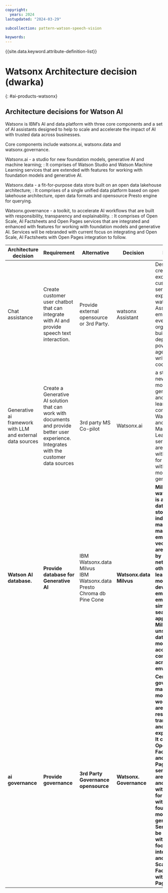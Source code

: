 ```yaml
---
copyright:
  years: 2024
lastupdated: "2024-03-29"

subcollection: pattern-watson-speech-vision

keywords:
---
```

{{site.data.keyword.attribute-definition-list}}

# Watsonx Architecture decision (dwarka)

{: \#ai-products-watsonx}

## Architecture decisions for Watson AI

Watsonx is IBM’s AI and data platform with three core components and a set of AI assistants designed to help to scale and accelerate the impact of AI with trusted data across businesses.

Core components include watsonx.ai, watsonx.data and watsonx.governance.

Watsonx.ai - a studio for new foundation models, generative AI and machine learning; : It comprises of Watson Studio and Watson Machine Learning services that are extended with features for working with foundation models and generative AI.

Watsonx.data - a fit-for-purpose data store built on an open data lakehouse architecture; : It comprises of a single unified data platform based on open lakehouse architecture, open data formats and opensource Presto engine for querying.

Watsonx.governance - a toolkit, to accelerate AI workflows that are built with responsibility, transparency and explainability. : It comprises of Open Scale, AI Factsheets and Open Pages services that are integrated and enhanced with features for working with foundation models and generative AI. Services will be rebranded with current focus on integrating and Open Scale, AI Factsheets with Open Pages integration to follow.

| **Architecture decision**                            | **Requirement**                                                                                                                      | **Alternative**                                                               | **Decision**            | **Rationale**                                                                                                                                                                                                                                                                                                                                                                                                      |
| ---------------------------------------------------------- | ------------------------------------------------------------------------------------------------------------------------------------------ | ----------------------------------------------------------------------------------- | ----------------------------- | ------------------------------------------------------------------------------------------------------------------------------------------------------------------------------------------------------------------------------------------------------------------------------------------------------------------------------------------------------------------------------------------------------------------------ |
| Chat assistance                                            | Create customer user chatbot that can integrate with AI and provide speech text interaction.                                               | Provide external opensource or 3rd Party.                                           | watsonx Assistant             | Designed to create exceptional customer service experiences, watsonx Assistant empowers everyone in the organization to build and deploy AI-powered virtual agents without writing a line of code.                                                                                                                                                                                                                       |
| Generative ai framework with LLM and external data sources | Create a Generative AI solution that can work with documents and provide better user experience. Integrates with the customer data sources | 3rd party MS Co-pilot                                                               | Watsonx.ai                    | a studio for new foundation models, generative AI and machine learning; : It comprises of Watson Studio and Watson Machine Learning services that are extended with features for working with foundation models and generative AI.                                                                                                                                                                                       |
| **Watson AI database.**                             | **Provide database for Generative AI**                                                                                               | IBM Watsonx.data Milvus<br />IBM Watsonx.data Presto<br />Chroma db<br />Pine Cone | **Watsonx.data Milvus** | **Milvus from watson. Milvus is a vector database that stores, indexes, and manages massive embedding vectors that are developed by deep neural networks and other machine learning (ML) models. It is developed to empower embedding similarity search and AI applications. Milvus makes unstructured data search more accessible and consistent across various environments.**                                  |
| **ai governance**                                         | **Provide governance**                                                                                                                    | **3rd Party Governance opensource**                                                | **Watsonx. Governance**      | **Centralized governance to manage and monitor AI workflows that are built with responsibility, transparency and explainability.  It comprises of Open Scale, AI Factsheets and Open Pages services that are integrated and enhanced with features for working with foundation models and generative AI. Services will be rebranded with current focus on integrating and Open Scale, AI Factsheets with Open Pages** |
